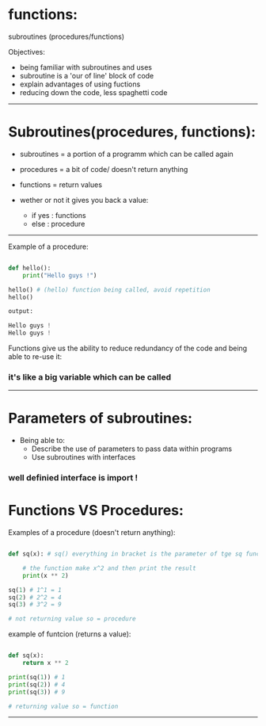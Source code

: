 # functions:

subroutines (procedures/functions)

Objectives:
- being familiar with subroutines and uses
- subroutine is a 'our of line' block of code
- explain advantages of using fuctions
- reducing down the code, less spaghetti code

---

# Subroutines(procedures, functions):

- subroutines = a portion of a programm which can be called again
- procedures = a bit of code/ doesn't return anything
- functions = return values

- wether or not it gives you back a value:
    - if yes : functions
    - else : procedure

---

Example of a procedure:

```python

def hello():
    print("Hello guys !")

hello() # (hello) function being called, avoid repetition
hello()

output:

Hello guys !
Hello guys !

```
Functions give us the ability to reduce redundancy of the code and being able to re-use it:
### **it's like a big variable** which can be called

---

# Parameters of subroutines:

- Being able to:
    - Describe the use of parameters to pass data within programs
    - Use subroutines with interfaces

### well definied interface is import !

# Functions VS Procedures:

Examples of a procedure (doesn't return anything):

```python

def sq(x): # sq() everything in bracket is the parameter of tge sq function

    # the function make x^2 and then print the result
    print(x ** 2) 

sq(1) # 1^1 = 1
sq(2) # 2^2 = 4
sq(3) # 3^2 = 9

# not returning value so = procedure

```

example of funtcion (returns a value):

```python

def sq(x):
    return x ** 2

print(sq(1)) # 1
print(sq(2)) # 4
print(sq(3)) # 9

# returning value so = function

```

---

